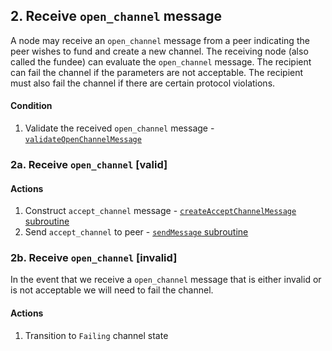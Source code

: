 ## 2. Receive `open_channel` message

A node may receive an `open_channel` message from a peer indicating the peer wishes to fund and create a new channel. The receiving node (also called the fundee) can evaluate the `open_channel` message. The recipient can fail the channel if the parameters are not acceptable. The recipient must also fail the channel if there are certain protocol violations.

#### Condition

1. Validate the received `open_channel` message - [`validateOpenChannelMessage`]()

### 2a. Receive `open_channel` [valid]

#### Actions

1. Construct `accept_channel` message - [`createAcceptChannelMessage` subroutine](../routines/createAcceptChannelMessage.md)
1. Send `accept_channel` to peer - [`sendMessage` subroutine](../routines/sendMessage.md)

### 2b. Receive `open_channel` [invalid]

In the event that we receive a `open_channel` message that is either invalid or is not acceptable we will need to fail the channel.

#### Actions

1. Transition to `Failing` channel state
